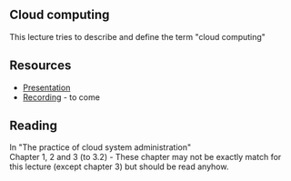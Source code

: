 ## Cloud computing
This lecture tries to describe and define the term "cloud computing"

## Resources
* [Presentation](https://gitcdn.link/repo/1dv032/syllabus/master/lectures/02_cloud_computing/index.html)
* [Recording](#) - to come

## Reading
In "The practice of cloud system administration"<br>
Chapter 1, 2 and 3 (to 3.2) - These chapter may not be exactly match for this lecture (except chapter 3) but should be read anyhow.